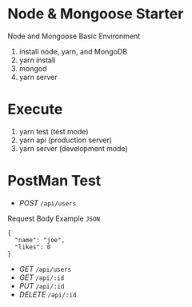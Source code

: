 # Node & Mongoose Starter

Node and Mongoose Basic Environment

1. install node, yarn, and MongoDB
2. yarn install
3. mongod
4. yarn server

# Execute

1. yarn test (test mode)
2. yarn api (production server)
3. yarn server (development mode)

# PostMan Test

- *POST* `/api/users`

Request Body Example `JSON`

```
{
  "name": "joe",
  "likes": 0
}
```

- *GET* `/api/users`
- *GET* `/api/:id`
- *PUT* `/api/:id`
- *DELETE* `/api/:id`
